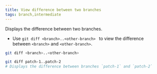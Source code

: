 ```yaml
---
title: View difference between two branches
tags: branch,intermediate
---
```


Displays the difference between two branches.

- Use `git diff <branch>..<other-branch> ` to view the difference between `<branch>` and `<other-branch>`.

```sh
git diff <branch>..<other-branch>
```

```sh
git diff patch-1..patch-2
# Displays the difference between branches `patch-1` and `patch-2`
```
